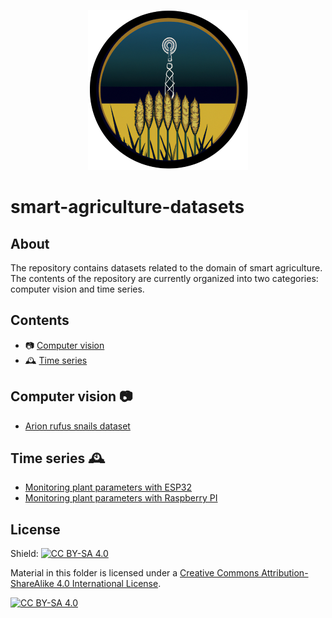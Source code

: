 <p align="center">
  <img alt="logo" width="256" src=".github/images/logo-256.png">
</p>


# smart-agriculture-datasets

## About

The repository contains datasets related to the domain of smart agriculture. The contents of the repository are currently organized into two categories: computer vision and time series.


## Contents
- 📷 [Computer vision](#computer-vision-)
- 🕰️ [Time series](#time-series-)

## Computer vision 📷

- [Arion rufus snails dataset](https://github.com/firefly-cpp/snail-dataset)

## Time series 🕰️

- [Monitoring plant parameters with ESP32](https://github.com/firefly-cpp/smart-agriculture-datasets/tree/main/plant-monitoring-esp32)
- [Monitoring plant parameters with Raspberry PI](https://github.com/firefly-cpp/smart-agriculture-datasets/tree/main/plant-monitoring-rpi)

## License
Shield: [![CC BY-SA 4.0][cc-by-sa-shield]][cc-by-sa]

Material in this folder is licensed under a
[Creative Commons Attribution-ShareAlike 4.0 International License][cc-by-sa].

[![CC BY-SA 4.0][cc-by-sa-image]][cc-by-sa]

[cc-by-sa]: http://creativecommons.org/licenses/by-sa/4.0/
[cc-by-sa-image]: https://licensebuttons.net/l/by-sa/4.0/88x31.png
[cc-by-sa-shield]: https://img.shields.io/badge/License-CC%20BY--SA%204.0-lightgrey.svg
